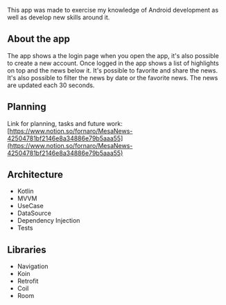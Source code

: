 This app was made to exercise my knowledge of Android development as well as develop new skills around it.

## About the app

The app shows a the login page when you open the app, it's also possible to create a new account. Once logged in the app shows a list of highlights on top and the news below it. It's possible to favorite and share the news. It's also possible to filter the news by date or the favorite news. The news are updated each 30 seconds.

## Planning

Link for planning, tasks and future work: [https://www.notion.so/fornaro/MesaNews-42504781bf2146e8a34886e79b5aaa55](https://www.notion.so/fornaro/MesaNews-42504781bf2146e8a34886e79b5aaa55)

## Architecture

- Kotlin
- MVVM
- UseCase
- DataSource
- Dependency Injection
- Tests

## Libraries

- Navigation
- Koin
- Retrofit
- Coil
- Room
